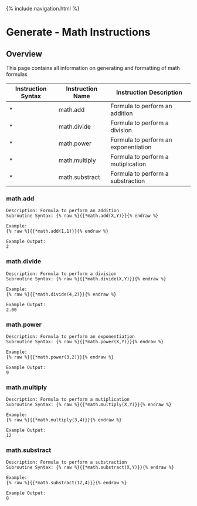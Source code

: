 {% include navigation.html %}

# Generate - Math Instructions
## Overview
This page contains all information on generating and formatting of math formulas

|Instruction Syntax| Instruction Name| Instruction Description|
|------------------|-----------------|------------------------|
|* |math.add|Formula to perform an addition|
|* |math.divide|Formula to perform a division|
|* |math.power|Formula to perform an exponentiation|
|* |math.multiply|Formula to perform a mutiplication|
|* |math.substract|Formula to perform a substraction|


### math.add
```
Description: Formula to perform an addition
Subroutine Syntax: {% raw %}{{*math.add(X,Y)}}{% endraw %}

Example:
{% raw %}{{*math.add(1,1)}}{% endraw %}

Example Output:
2
```
### math.divide
```
Description: Formula to perform a division
Subroutine Syntax: {% raw %}{{*math.divide(X,Y)}}{% endraw %}

Example:
{% raw %}{{*math.divide(4,2)}}{% endraw %}

Example Output:
2.00
```
### math.power
```
Description: Formula to perform an exponentiation
Subroutine Syntax: {% raw %}{{*math.power(X,Y)}}{% endraw %}

Example:
{% raw %}{{*math.power(3,2)}}{% endraw %}

Example Output:
9
```
### math.multiply
```
Description: Formula to perform a mutiplication
Subroutine Syntax: {% raw %}{{*math.multiply(X,Y)}}{% endraw %}

Example:
{% raw %}{{*math.multiply(3,4)}}{% endraw %}

Example Output:
12
```
### math.substract
```
Description: Formula to perform a substraction
Subroutine Syntax: {% raw %}{{*math.substract(X,Y)}}{% endraw %}

Example:
{% raw %}{{*math.substract(12,4)}}{% endraw %}

Example Output:
8
```
